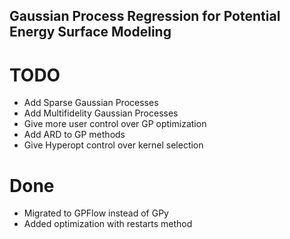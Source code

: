 ## Gaussian Process Regression for Potential Energy Surface Modeling
# **TODO**
* Add Sparse Gaussian Processes
* Add Multifidelity Gaussian Processes
* Give more user control over GP optimization
* Add ARD to GP methods
* Give Hyperopt control over kernel selection

# Done
* Migrated to GPFlow instead of GPy
* Added optimization with restarts method

